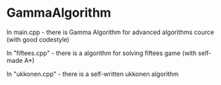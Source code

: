 # GammaAlgorithm
In main.cpp - there is Gamma Algorithm for advanced algorithms cource (with good codestyle)

In "fiftees.cpp" - there is a algorithm for solving fiftees game (with self-made A*)

In "ukkonen.cpp" - there is a self-written ukkonen algorithm
